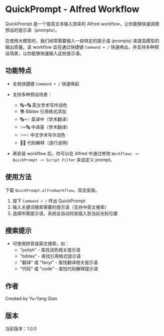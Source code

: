 # QuickPrompt - Alfred Workflow

QuickPrompt 是一个提高文本输入效率的 Alfred workflow，让你能够快速调用预设的提示语（prompts）。

在使用大模型时，我们经常需要输入一些特定的提示语 (prompts) 来提高模型的输出质量。该 workflow 旨在通过快捷键 `Command + /` 快速唤出，并支持多种预设场景，让你能够快速输入这些提示语。

## 功能特点

-   全局快捷键 `Command + /` 快速唤起
-   支持多种预设场景：

    -   🔠⇨🔠 英文学术写作润色
    -   📚 Bibtex 引用格式添加
    -   🔠⇨🀄️ 英译中（学术翻译）
    -   🀄️⇨🔠 中译英（学术翻译）
    -   🀄️⇨🀄️ 中文学术写作润色
    -   ✍🏻 代码解释（逐行说明）

-   再安装 workflow 后，你可以在 Alfred 中通过修改 `Workflows -> QuickPrompt -> Script Filter` 来自定义 prompt。

## 使用方法

下载 `QuickPrompt.alfredworkflow`，双击安装。

1. 按下 `Command + /` 呼出 QuickPrompt
2. 输入关键词搜索需要的提示语（支持中英文搜索）
3. 选择所需提示语，系统会自动将其插入到当前光标位置

## 搜索提示

-   可使用拼音或英文搜索，如：
    -   "polish" - 查找润色相关提示语
    -   "bibtex" - 查找引用格式提示语
    -   "翻译" 或 "fanyi" - 查找翻译相关提示语
    -   "代码" 或 "code" - 查找代码解释提示语

## 作者

Created by Yu-Yang Qian

## 版本

当前版本：1.0.0
